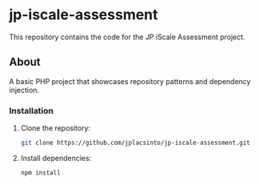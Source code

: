 # jp-iscale-assessment

This repository contains the code for the JP iScale Assessment project.


## About

A basic PHP project that showcases repository patterns and dependency injection.

### Installation

1. Clone the repository:

   ```sh
   git clone https://github.com/jplacsinto/jp-iscale-assessment.git

2. Install dependencies:

   ```sh
   npm install
